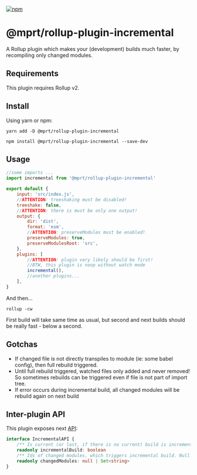 [npm]: https://img.shields.io/npm/v/@mprt/rollup-plugin-incremental
[npm-url]: https://www.npmjs.com/package/@mprt/rollup-plugin-incremental
[![npm][npm]][npm-url]

# @mprt/rollup-plugin-incremental
A Rollup plugin which makes your (development) builds much faster, by recompiling only changed modules.

## Requirements

This plugin requires Rollup v2.

## Install

Using yarn or npm:

```console
yarn add -D @mprt/rollup-plugin-incremental

npm install @mprt/rollup-plugin-incremental --save-dev
```

## Usage

```js
//some imports ...
import incremental from '@mprt/rollup-plugin-incremental'

export default {
    input: 'src/index.js',
    //ATTENTION: treeshaking must be disabled!
    treeshake: false,
    //ATTENTION: there is must be only one output! 
    output: {
        dir: 'dist',
        format: 'esm',
        //ATTENTION: preserveModules must be enabled!
        preserveModules: true,
        preserveModulesRoot: 'src',
    },
    plugins: [
        //ATTENTION: plugin very likely should be first!
        //BTW, this plugin is noop without watch mode 
        incremental(),  
        //another plugins...
    ],
}
```
And then...
```console
rollup -cw
```

First build will take same time as usual, but second and next builds should be really fast - below a second. 

## Gotchas

- If changed file is not directly transpiles to module (ie: some babel config), then full rebuild triggered.
- Until full rebuild triggered, watched files only added and never removed!
 So sometimes rebuilds can be triggered even if file is not part of import tree.
- If error occurs during incremental build, all changed modules will be rebuild again on next build

## Inter-plugin API

This plugin exposes next [API](https://rollupjs.org/guide/en/#direct-plugin-communication):

```ts
interface IncrementalAPI {
    /** Is current (or last, if there is no current) build is incremental? */
    readonly incrementalBuild: boolean 
    /** Ids of changed modules, which triggers incremental build. Null if build is not incremental */
    readonly changedModules: null | Set<string>
}
```
